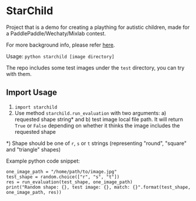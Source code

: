 # StarChild

Project that is a demo for creating a plaything for autistic children, made for a PaddlePaddle/Wechaty/Mixlab contest.

For more background info, please refer [here](https://www.linkedin.com/pulse/part-1-baby-steps-applied-computer-vision-training-autistic-pan).

Usage: `python starchild [image directory]`

The repo includes some test images under the `test` directory, you can try with them.

## Import Usage

1. `import starchild`
2. Use method `starchild.run_evaluation` with two arguments: a) requested shape string* and b) test image local file path. It will return `True` or `False` depending on whether it thinks the image includes the requested shape

*) Shape should be one of `r`, `s` or `t` strings (representing "round", "square" and "triangle" shapes)

Example python code snippet:

    one_image_path = "/home/path/to/image.jpg"
    test_shape = random.choice(["r", "s", "t"])
    res = run_evaluation(test_shape, one_image_path)
    print("Random shape: {}, test image: {}, match: {}".format(test_shape, one_image_path, res))